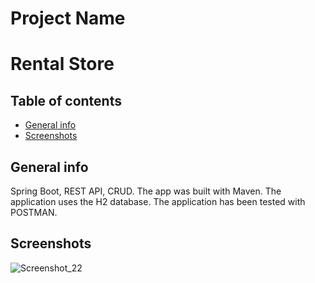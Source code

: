 # Project Name 
# Rental Store

## Table of contents
* [General info](#general-info)
* [Screenshots](#screenshots)

## General info
Spring Boot, REST API, CRUD. The app was built with Maven. The application uses the H2 database. The application has been tested with POSTMAN.

## Screenshots
![Screenshot_22](https://user-images.githubusercontent.com/75620370/111297572-0b4b7e00-864e-11eb-961a-7c737ea6d0f1.png)
